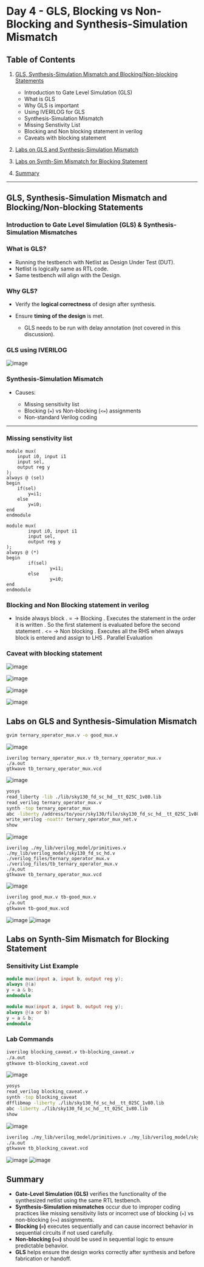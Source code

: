 # Day 4 - GLS, Blocking vs Non-Blocking and Synthesis-Simulation Mismatch

## Table of Contents

1. [GLS, Synthesis-Simulation Mismatch and Blocking/Non-blocking Statements](#gls-synthesis-simulation-mismatch-and-blockingnon-blocking-statements)

   * Introduction to Gate Level Simulation (GLS)
   * What is GLS
   * Why GLS is important
   * Using IVERILOG for GLS
   * Synthesis-Simulation Mismatch
   * Missing Senstivity List
   * Blocking and Non blocking statement in verilog
   * Caveats with blocking statement
2. [Labs on GLS and Synthesis-Simulation Mismatch](#labs-on-gls-and-synthesis-simulation-mismatch)
3. [Labs on Synth-Sim Mismatch for Blocking Statement](#labs-on-synth-sim-mismatch-for-blocking-statement)
4. [Summary](#summary)
---

## GLS, Synthesis-Simulation Mismatch and Blocking/Non-blocking Statements

### Introduction to Gate Level Simulation (GLS) & Synthesis-Simulation Mismatches

### What is GLS?

* Running the testbench with Netlist as Design Under Test (DUT).
* Netlist is logically same as RTL code.
* Same testbench will align with the Design.

### Why GLS?

* Verify the **logical correctness** of design after synthesis.
* Ensure **timing of the design** is met.

  * GLS needs to be run with delay annotation (not covered in this discussion).

### GLS using IVERILOG

![image](./image/1.png)

### Synthesis-Simulation Mismatch

* Causes:

  * Missing sensitivity list
  * Blocking (`=`) vs Non-blocking (`<=`) assignments
  * Non-standard Verilog coding

---

### Missing senstivity list

```
module mux(
	input i0, input i1
	input sel,
	output reg y
);
always @ (sel)
begin
	if(sel)
		y=i1;
	else
		y=i0;
end
endmodule
```


```
module mux(
        input i0, input i1
        input sel,
        output reg y
);
always @ (*)
begin
        if(sel)
                y=i1;
        else
                y=i0;
end
endmodule
```

### Blocking and Non Blocking statement in verilog

- Inside always block
	. = -> Blocking
		. Executes the statement in the order it is written
		. So the first statement is evaluated before the second statement
	. <= -> Non blocking
		. Executes all the RHS when always block is entered and assign to LHS
		. Parallel Evaluation

### Caveat with blocking statement

![image](./image/2.png)

![image](./image/3.png)

![image](./image/4.png)

![image](./image/5.png)

## Labs on GLS and Synthesis-Simulation Mismatch

```sh
gvim ternary_operator_mux.v -o good_mux.v
```

![image](./image/6.png)

```
iverilog ternary_operator_mux.v tb_ternary_operator_mux.v
./a.out
gtkwave tb_ternary_operator_mux.vcd
```

![image](./image/7.png)


```sh
yosys 
read_liberty -lib ./lib/sky130_fd_sc_hd__tt_025C_1v80.lib
read_verilog ternary_operator_mux.v
synth -top ternary_operator_mux
abc -liberty /address/to/your/sky130/file/sky130_fd_sc_hd__tt_025C_1v80.lib
write_verilog -noattr ternary_operator_mux_net.v
show
```
![image](./image/8.png)

```
iverilog ./my_lib/verilog_model/primitives.v ./my_lib/verilog_model/sky130_fd_sc_hd.v ./verilog_files/ternary_operator_mux.v ./verilog_files/tb_ternary_operator_mux.v
./a,out
gtkwave tb_ternary_operator_mux.vcd
```
![image](./image/9.png)


```sh
iverilog good_mux.v tb-good_mux.v
./a.out
gtkwave tb-good_mux.vcd
```
![image](./image/10.png)
![image](./image/11.png)


## Labs on Synth-Sim Mismatch for Blocking Statement

### Sensitivity List Example

```verilog
module mux(input a, input b, output reg y);
always @(a)
y = a & b;
endmodule
```

```verilog
module mux(input a, input b, output reg y);
always @(a or b)
y = a & b;
endmodule
```
### Lab Commands

```sh
iverilog blocking_caveat.v tb-blocking_caveat.v
./a.out
gtkwave tb-blocking_caveat.vcd
```
![image](./image/12.png)


```sh
yosys
read_verilog blocking_caveat.v
synth -top blocking_caveat
dfflibmap -liberty ./lib/sky130_fd_sc_hd__tt_025C_1v80.lib
abc -liberty ./lib/sky130_fd_sc_hd__tt_025C_1v80.lib
show
```
![image](./image/13.png)

```sh
iverilog ./my_lib/verilog_model/primitives.v ./my_lib/verilog_model/sky130_fd_sc_hd.v ./verilog_files/bad_mux_net.v ./verilog_files/tb_bad_mux.v
./a.out
gtkwave tb_blocking_caveat.vcd
```
![image](./image/14.png)
![image](./image/15.png)

## Summary

* **Gate-Level Simulation (GLS)** verifies the functionality of the synthesized netlist using the same RTL testbench.
* **Synthesis-Simulation mismatches** occur due to improper coding practices like missing sensitivity lists or incorrect use of blocking (`=`) vs non-blocking (`<=`) assignments.
* **Blocking (`=`)** executes sequentially and can cause incorrect behavior in sequential circuits if not used carefully.
* **Non-blocking (`<=`)** should be used in sequential logic to ensure predictable behavior.
* **GLS** helps ensure the design works correctly after synthesis and before fabrication or handoff.

